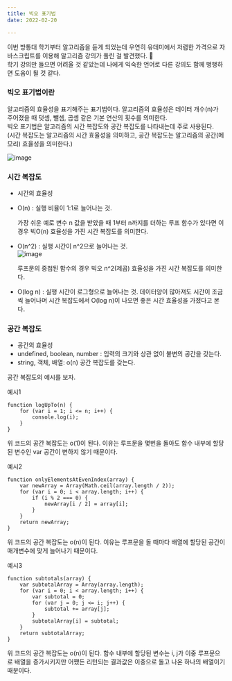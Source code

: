 ```yaml
---
title: 빅오 표기법
date: 2022-02-20

---
```


이번 방통대 학기부터 알고리즘을 듣게 되었는데 우연히 유데미에서 저렴한 가격으로 자바스크립트를 이용해 알고리즘 강의가 풀린 걸 발견했다. 🥰   
학기 강의만 들으면 어려울 것 같았는데 나에게 익숙한 언어로 다른 강의도 함께 병행하면 도움이 될 것 같다.

### 빅오 표기법이란
알고리즘의 효율성을 표기해주는 표기법이다. 알고리즘의 효율성은 데이터 개수(n)가 주어졌을 때 덧셈, 뺄셈, 곱셈 같은 기본 연산의 횟수를 의미한다.   
빅오 표기법은 알고리즘의 시간 복잡도와 공간 복잡도를 나타내는데 주로 사용된다.   
(시간 복잡도는 알고리즘의 시간 효율성을 의미하고, 공간 복잡도는 알고리즘의 공간(메모리) 효율성을 의미한다.)

![image](https://user-images.githubusercontent.com/24996316/154831296-dc1994da-af15-4c35-bc02-57e48279714b.png)


### 시간 복잡도 
- 시간의 효율성   

- O(n) : 실행 비율이 1:1로 늘어나는 것.  

    가장 쉬운 예로 변수 n 값을 받았을 때 1부터 n까지를 더하는 루프 함수가 있다면 이 경우 빅O(n) 효율성을 가진 시간 복잡도를 의미한다.

- O(n^2) : 실행 시간이 n^2으로 늘어나는 것.    
    ![image](https://user-images.githubusercontent.com/24996316/154831345-12c37cef-5606-4e56-bed5-0e37a104a85a.png)

    루프문의 중첩된 함수의 경우 빅오 n^2(제곱) 효율성을 가진 시간 복잡도를 의미한다.

- O(log n) : 실행 시간이 로그형으로 늘어나는 것. 
    데이터양이 많아져도 시간이 조금씩 늘어나며 시간 복잡도에서 O(log n)이 나오면 좋은 시간 효율성을 가졌다고 본다.
    
### 공간 복잡도
- 공간의 효율성   
- undefined, boolean, number : 입력의 크기와 상관 없이 불변의 공간을 갖는다.
- string, 객체, 배열: o(n) 공간 복잡도를 갖는다.

공간 복잡도의 예시를 보자.   

예시1   
```
function logUpTo(n) {
    for (var i = 1; i <= n; i++) {
        console.log(i);
    }
}
```
위 코드의 공간 복잡도는 o(1)이 된다. 이유는 루프문을 몇번을 돌아도 함수 내부에 할당된 변수인 var 공간이 변하지 않기 때문이다.   

예시2   
```
function onlyElementsAtEvenIndex(array) {
    var newArray = Array(Math.ceil(array.length / 2));
    for (var i = 0; i < array.length; i++) {
        if (i % 2 === 0) {
            newArray[i / 2] = array[i];
        }
    }
    return newArray;
}
```
위 코드의 공간 복잡도는 o(n)이 된다. 이유는 루프문을 돌 때마다 배열에 할당된 공간이 매개변수에 맞게 늘어나기 때문이다.   

예시3   
```
function subtotals(array) {
    var subtotalArray = Array(array.length);
    for (var i = 0; i < array.length; i++) {
        var subtotal = 0;
        for (var j = 0; j <= i; j++) {
            subtotal += array[j];
        }
        subtotalArray[i] = subtotal;
    }
    return subtotalArray;
}
```
위 코드의 공간 복잡도는 o(n)이 된다. 함수 내부에 할당된 변수는 i, j가 이중 루프문으로 배열을 증가시키지만 어쨌든 리턴되는 결과값은 이중으로 돌고 나온 하나의 배열이기 때문이다.   

